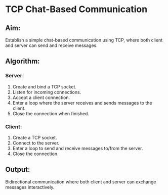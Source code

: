 # TCP Chat-Based Communication
## Aim: 
Establish a simple chat-based communication using TCP, where both client and server can send and receive messages.

## Algorithm:

### Server:

1. Create and bind a TCP socket.
2. Listen for incoming connections.
3. Accept a client connection.
4. Enter a loop where the server receives and sends messages to the client.
5. Close the connection when finished.

### Client:

1. Create a TCP socket.
2. Connect to the server.
3. Enter a loop to send and receive messages to/from the server.
4. Close the connection.

## Output: 
Bidirectional communication where both client and server can exchange messages interactively.